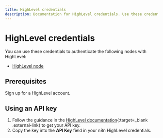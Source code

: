 ```yaml
---
title: HighLevel credentials
description: Documentation for HighLevel credentials. Use these credentials to authenticate HighLevel in n8n, a workflow automation platform.
---
```


# HighLevel credentials

You can use these credentials to authenticate the following nodes with HighLevel:

* [HighLevel node](/integrations/builtin/app-nodes/n8n-nodes-base.highlevel/)

## Prerequisites

Sign up for a HighLevel account.

## Using an API key

1. Follow the guidance in the [HighLevel documentation](https://help.gohighlevel.com/support/solutions/articles/48001060529-highlevel-api){:target=_blank .external-link} to get your API key.
2. Copy the key into the **API Key** field in your n8n HighLevel credentials.


